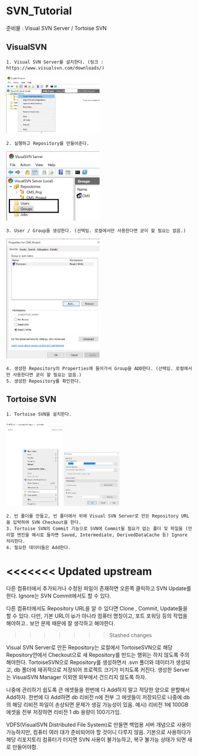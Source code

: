 # SVN_Tutorial
 
준비물 : Visual SVN Server / Tortoise SVN

## VisualSVN

~~~~
1. Visual SVN Server를 설치한다. (링크 : https://www.visualsvn.com/downloads/)
~~~~

<img src="VisualSVNServer01.png" width="50%">

~~~~
2. 실행하고 Repository를 만들어준다.
~~~~

<img src="VisualSVNServer02.png" width="50%">

~~~~
3. User / Group을 생성한다. (선택임. 로컬에서만 사용한다면 굳이 할 필요는 없음.)
~~~~

<img src="VisualSVNServer03.png" width="50%">

~~~~
4. 생성한 Repository의 Properties에 들어가서 Group을 ADD한다. (선택임. 로컬에서만 사용한다면 굳이 할 필요는 없음.)
5. 생성한 Repository를 확인한다.
~~~~

## Tortoise SVN

~~~~
1. Tortoise SVN을 설치한다.
~~~~

<img src="tortoise01.png" width="30%">
<img src="tortoise02.png" width="30%">

~~~~
2. 빈 폴더를 만들고, 빈 폴더에서 위에 Visual SVN Server로 만든 Repository URL을 입력하여 SVN Checkout을 한다.
3. Tortoise SVN의 Commit 기능으로 SVN에 Commit될 필요가 없는 폴더 및 파일을 (언리얼 엔진을 예시로 들자면 Saved, Intermediate, DerivedDataCache 등) Ignore 처리한다.
4. 필요한 데이터들은 Add한다.
~~~~
<<<<<<< Updated upstream
=======
다른 컴퓨터에서 추가되거나 수정된 파일이 존재하면 오른쪽 클릭하고 SVN Update를 한다.
Ignore는 SVN Commit에서도 할 수 있다.

다른 컴퓨터에서도 Repository URL을 알 수 있다면 Clone , Commit, Update들을 할 수 있다.
다만, 기본 URL이 ip가 아니라 컴퓨터 명칭이고, 포트 포워딩 등의 작업을 해야하고.. 보안 문제 때문에 잘 생각하고 해야한다.

>>>>>>> Stashed changes

Visual SVN Server로 만든 Repository는 로컬에서 TortoiseSVN으로 해당 Repository안에서 Checkout으로 새 Repository를 만드는 행위는 하지 않도록 주의해야한다.
TortoiseSVN으로 Repository를 생성하면서 .svn 폴더와 데이터가 생성되고, db 폴더에 재귀적으로 저장되어 프로젝트 크기가 미치도록 커진다.
생성한 Server는 VisualSVN Manager 이외엔 외부에서 건드리지 않도록 하자.

나중에 관리하기 쉽도록 큰 에셋들을 한번에 다 Add하지 말고 적당한 양으로 분할해서 Add하자.
한번에 다 Add하면 db 리비전 n에 전부 그 에셋들이 저장되므로 나중에 db의 해당 리비전 파일이 손상되면 문제가 생길 가능성이 있음.
예시) 리비전 1에 100GB 에셋을 전부 저장하면 리비전 1 db 용량이 100기가임. 

VDFS(VisualSVN Distributed File System)로 만들면 백업용 서버 개념으로 사용이 가능하지만, 컴퓨터 여러 대가 준비되어야 할 것이니 다루지 않음.
기본으로 사용하다가 해당 리포지토리 컴퓨터가 터지면 SVN 사용이 불가능하고, 복구 불가능 상태가 되면 새로 만들어야함.
